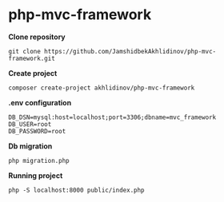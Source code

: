 # php-mvc-framework

**Clone repository**

    git clone https://github.com/JamshidbekAkhlidinov/php-mvc-framework.git

**Create project**

    composer create-project akhlidinov/php-mvc-framework
    
**.env configuration**

    DB_DSN=mysql:host=localhost;port=3306;dbname=mvc_framework
    DB_USER=root
    DB_PASSWORD=root

**Db migration**
    
    php migration.php

**Running project**

    php -S localhost:8000 public/index.php
